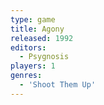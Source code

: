 ```yaml
---
type: game
title: Agony
released: 1992
editors: 
  - Psygnosis
players: 1
genres:
  - 'Shoot Them Up'
---
```

